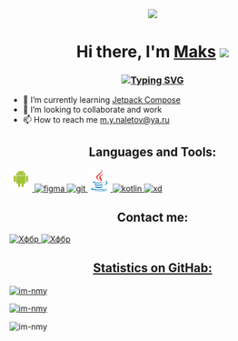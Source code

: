 <p align="center"><img src="https://user-images.githubusercontent.com/103441009/205864975-7aadff19-84af-402d-bf79-bec99b2146a0.jpg" widht="100%"></p>

<h1 align="center">Hi there, I'm <a href="https://taman.hh.ru/resume/28de6a90ff03ed6f240039ed1f5a7051364351" target="_blank">Maks</a> 
<img src="https://github.com/blackcater/blackcater/raw/main/images/Hi.gif" height="32"/></h1>
<h3 align="center"><a href="https://git.io/typing-svg"><img src="https://readme-typing-svg.herokuapp.com?font=Fira+Code&pause=1000&color=38F72C&width=435&lines=I+am+junior+android+developer" alt="Typing SVG" /></a></h3>

- 🌱 I’m currently learning [Jetpack Compose](https://developer.android.com/jetpack/compose/tutorial)
- 💞️ I’m looking to collaborate and work
- 📫 How to reach me <a href="mailto:m.y.naletov@ya.ru">m.y.naletov@ya.ru</a>

<h2 align="center">Languages and Tools:</h2>
<p align="left"> <a href="https://developer.android.com" target="_blank" rel="noreferrer"> <img src="https://raw.githubusercontent.com/devicons/devicon/master/icons/android/android-original-wordmark.svg" alt="android" width="40" height="40"/> </a> <a href="https://www.figma.com/" target="_blank" rel="noreferrer"> <img src="https://www.vectorlogo.zone/logos/figma/figma-icon.svg" alt="figma" width="40" height="40"/> </a> <a href="https://git-scm.com/" target="_blank" rel="noreferrer"> <img src="https://www.vectorlogo.zone/logos/git-scm/git-scm-icon.svg" alt="git" width="40" height="40"/> </a> <a href="https://www.java.com" target="_blank" rel="noreferrer"> <img src="https://raw.githubusercontent.com/devicons/devicon/master/icons/java/java-original.svg" alt="java" width="40" height="40"/> </a> <a href="https://kotlinlang.org" target="_blank" rel="noreferrer"> <img src="https://www.vectorlogo.zone/logos/kotlinlang/kotlinlang-icon.svg" alt="kotlin" width="40" height="40"/> </a> <a href="https://www.adobe.com/products/xd.html" target="_blank" rel="noreferrer"> <img src="https://cdn.worldvectorlogo.com/logos/adobe-xd.svg" alt="xd" width="40" height="40"/> </a> </p>


<h2 align="center">Contact me:</h2>

<p align="left"> <a href="https://habr.com/ru/users/Im-NMY"target="_blank" rel="noreferrer"> <img src='https://user-images.githubusercontent.com/103441009/205927811-27896944-854f-40bd-9c7c-9bbe62925f1f.svg' alt='Хфбр' width="40" height="40"/>
<a href="https://t.me/Max_NY"> <img src='https://user-images.githubusercontent.com/103441009/205928489-ae6c5d7a-4b72-4906-aebe-5b1b38c67b33.svg' alt='Хфбр' width="40" height="40"/>
</p> 

<h2 align="center">Statistics on GitHab:</h2>

<p><img align="center" src="https://github-readme-stats.vercel.app/api/top-langs?username=im-nmy&show_icons=true&locale=en&layout=compact" alt="im-nmy" /></p>
<p align="left"> <a href="https://github.com/ryo-ma/github-profile-trophy"><img src="https://github-profile-trophy.vercel.app/?username=im-nmy" alt="im-nmy" /></a> </p>
<p><img align="center" src="https://github-readme-streak-stats.herokuapp.com/?user=im-nmy&" alt="im-nmy" /></p>

<!---
Im-NMY/Im-NMY is a ✨ special ✨ repository because its `README.md` (this file) appears on your GitHub profile.
You can click the Preview link to take a look at your changes.
--->
